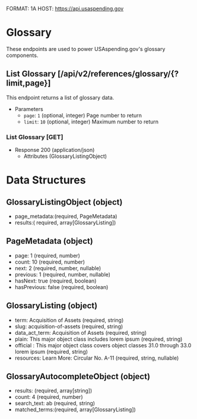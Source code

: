 FORMAT: 1A
HOST: https://api.usaspending.gov

# Glossary

These endpoints are used to power USAspending.gov's glossary components. 

## List Glossary [/api/v2/references/glossary/{?limit,page}]

This endpoint returns a list of glossary data.

+ Parameters
    + `page`: `1` (optional, integer)
        Page number to return
    + `limit`: `10` (optional, integer)
        Maximum number to return

### List Glossary [GET]

+ Response 200 (application/json)
    + Attributes (GlossaryListingObject)


# Data Structures

## GlossaryListingObject (object)
+ page_metadata:(required, PageMetadata)
+ results:( required, array[GlossaryListing])

## PageMetadata (object)
+ page: 1 (required, number)
+ count: 10 (required, number)
+ next: 2 (required, number, nullable)
+ previous: 1 (required, number, nullable)
+ hasNext: true (required, boolean)
+ hasPrevious: false (required, boolean)

## GlossaryListing (object)
+ term: Acquisition of Assets (required, string)
+ slug: acquisition-of-assets (required, string)
+ data_act_term: Acquisition of Assets (required, string)
+ plain: This major object class includes lorem ipsum (required, string)
+ official : This major object class covers object classes 31.0 through 33.0 lorem ipsum (required, string)
+ resources: Learn More: Circular No. A-11 (required, string, nullable)

## GlossaryAutocompleteObject (object)
+ results: (required, array[string])
+ count: 4 (required, number)
+ search_text: ab (required, string)
+ matched_terms:(required, array[GlossaryListing])
